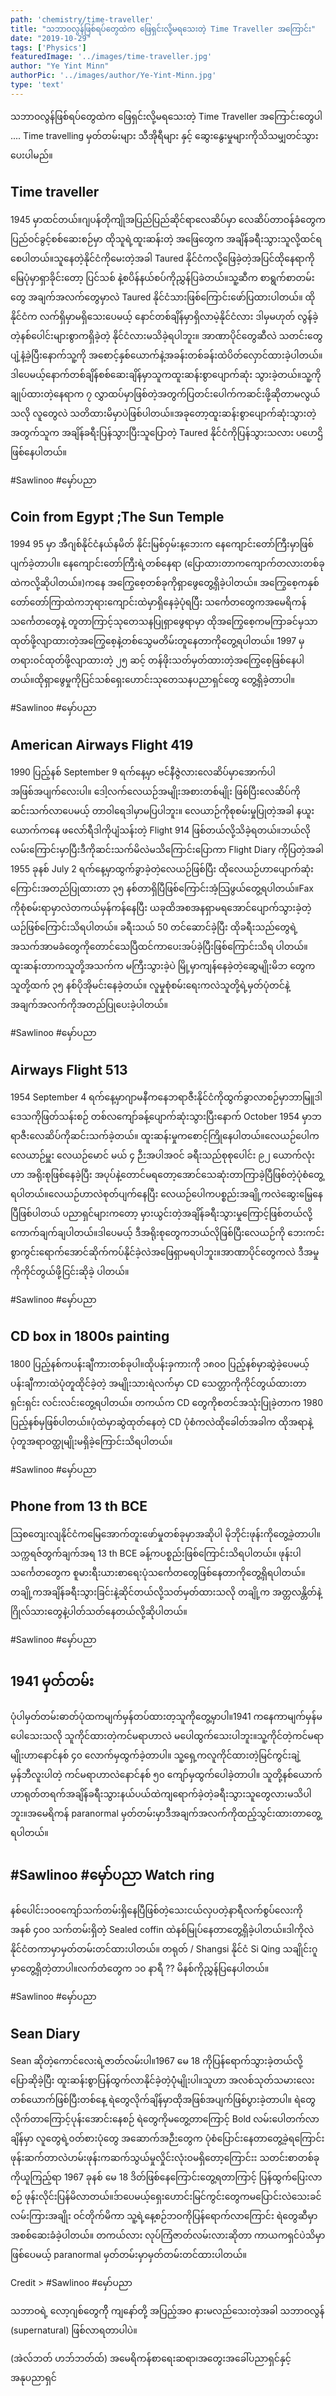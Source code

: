 ```yaml
---
path: 'chemistry/time-traveller'
title: "သဘာဝလွန်ဖြစ်ရပ်တွေထဲက ဖြေရှင်းလို့မရသေးတဲ့ Time Traveller အကြောင်း"
date: "2019-10-29"
tags: ['Physics']
featuredImage: '../images/time-traveller.jpg'
author: "Ye Yint Minn"
authorPic: '../images/author/Ye-Yint-Minn.jpg'
type: 'text'
---
```

သဘာဝလွန်ဖြစ်ရပ်တွေထဲက ဖြေရှင်းလို့မရသေးတဲ့ Time Traveller အကြောင်းတွေပါ ....
Time travelling မှတ်တမ်းများ သီအိုရီများ နှင့် ဆွေးနွေးမှုများကိုသိသမျှတင်သွားပေးပါမည်။

Time traveller
-----------------------
1945 မှာထင်တယ်။ဂျပန်တိုကျိုအပြည်ပြည်ဆိုင်ရာလေဆိပ်မှာ လေဆိပ်တာဝန်ခံတွေကပြည်ဝင်ခွင့်စစ်ဆေးစဉ်မှာ ထိုသူရဲ့ထူးဆန်းတဲ့ အဖြေတွေက အချိန်ခရီးသွားသူလို့ထင်ရစေပါတယ်။သူနေတဲ့နိုင်ငံကိုမေးတဲ့အခါ Taured နိုင်ငံကလို့ဖြေခဲ့တဲ့အပြင်ထိုနေရာကိုမြေပုံမှာရှာခိုင်းတော့ ပြင်သစ် နဲ့စပိန်နယ်စပ်ကိုညွှန်ပြခဲတယ်။သူ့ဆီက စာရွက်စာတမ်းတွေ အချက်အလက်တွေမှာလဲ Taured နိုင်ငံသားဖြစ်ကြောင်းဖော်ပြထားပါတယ်။
ထိုနိုင်ငံက လက်ရှိမှာမရှိသေးပေမယ့် နောင်တစ်ချိန်မှာရှိလာမဲ့နိုင်ငံလား ဒါမှမဟုတ် လွန်ခဲ့တဲ့နစ်ပေါင်းများစွာကရှိခဲ့တဲ့
နိုင်ငံလားမသိခဲ့ရပါဘူး။
အာဏာပိုင်တွေဆီလဲ သတင်းတွေပျံ့နံ့ခဲ့ပြီးနောက်သူ့ကို
အစောင့်နှစ်ယောက်နဲ့အခန်းတစ်ခန်းထဲပိတ်လှောင်ထားခဲ့ပါတယ်။ဒါပေမယ့်နောက်တစ်ချိန်စစ်ဆေးချိန်မှာသူကထူးဆန်းစွာပျောက်ဆုံး
သွားခဲ့တယ်။သူ့ကိုချုပ်ထားတဲ့နေရာက ၇ လွှာထပ်မှာဖြစ်တဲ့အတွက်ပြတင်းပေါက်ကဆင်းဖို့ဆိုတာမလွယ်သလို လူတွေလဲ
သတိထားမိမှာပဲဖြစ်ပါတယ်။အခုတော့ထူးဆန်းစွာပျောက်ဆုံးသွားတဲ့အတွက်သူက အချိန်ခရီးပြန်သွားပြီးသူပြောတဲ့ Taured နိုင်ငံကိုပြန်သွားသလား ပဟေဌိဖြစ်နေပါတယ်။

#Sawlinoo
#မှော်ပညာ

Coin from Egypt ;The Sun Temple
--------------------------------------------------------

1994 95 မှာ အီဂျစ်နိုင်ငံနယ်နမိတ် နိုင်းမြစ်ဝှမ်းန့ဘေးက နေကျောင်းတော်ကြီးမှာဖြစ်ပျက်ခဲ့တာပါ။ နေကျောင်းတော်ကြီးရဲ့တစ်နေရာ (ပြောထားတာကကျောက်တလားတစ်ခုထဲကလို့ဆိုပါတယ်။)ကနေ အကြွေစေ့တစ်ခုကိုရှာဖွေတွေ့ရှိခဲ့ပါတယ်။
အကြွေစေ့ကနှစ်တော်တော်ကြာထဲကဘုရားကျောင်းထဲမှာရှိနေခဲ့ပုံရပြီး သင်္ကေတတွေကအမေရိကန်သင်္ကေတတွေနဲ့
တူတာကြာင့်သုတေသနပြုရှာဖွေရာမှာ ထိုအကြွေစေ့ကမကြာခင်မှသာထုတ်ဖို့လျာထားတဲ့အကြွေစေ့နဲ့တစ်သွေမတိမ်းတူနေတာကိုတွေ့ရပါတယ်။ 1997 မှတရားဝင်ထုတ်ဖို့လျာထားတဲ့ ၂၅ ဆင့် တန်ဖိုးသတ်မှတ်ထားတဲ့အကြွေစေ့ဖြစ်နေပါတယ်။ထိုရှာဖွေမှုကိုပြင်သစ်ရှေးဟောင်းသုတေသနပညာရှင်တွေ တွေ့ရှိခဲ့တာပါ။

#Sawlinoo
#မှော်ပညာ

American Airways Flight 419
---------------------------------------------
1990 ပြည့်နစ် September 9 ရက်နေ့မှာ ဗင်နီဇွဲလားလေဆိပ်မှာအောက်ပါအဖြစ်အပျက်လေးပါ။ ဒေါ့လက်လေယဉ်အမျိုးအစားတစ်မျိုး ဖြစ်ပြီးလေဆိပ်ကိုဆင်းသက်လာပေမယ့် တာဝါရေဒါမှာမပြပါဘူး။
လေယာဉ်ကိုစုစမ်းမှုပြုတဲ့အခါ နယူးယောက်ကနေ ဖလော်ရီဒါကိုပျံသန်းတဲ့ Flight 914 ဖြစ်တယ်လို့သိခဲ့ရတယ်။ဘယ်လိုလမ်းကြောင်းမှာပြီးဒီကိုဆင်းသက်မိလဲမသိကြောင်းပြောကာ Flight Diary ကိုပြတဲ့အခါ 1955 ခုနစ် July 2 ရက်နေ့မှာထွက်ခွာခဲ့တဲ့လေယဉ်ဖြစ်ပြီး ထိုလေယဉ်ဟာပျောက်ဆုံးကြောင်းအတည်ပြုထားတာ ၃၅ နစ်တာရှိပြီဖြစ်ကြောင်းအံ့သြဖွယ်တွေ့ရပါတယ်။Fax ကိုစုံစမ်းရာမှာလဲတကယ်မှန်ကန်နေပြီး ယခုထိအစအနရှာမရအောင်ပျောက်သွားခဲ့တဲ့ယဉ်ဖြစ်ကြောင်းသိရပါတယ်။
ခရီးသယ် 50 တင်ဆောင်ခဲ့ပြီး ထိုခရီးသည်တွေရဲ့အသက်အာမခံတွေကိုတောင်သေပြီထင်ကာပေးအပ်ခဲ့ပြီးဖြစ်ကြောင်းသိရ
ပါတယ်။ထူးဆန်းတာကသူတို့အသက်က မကြီးသွားခဲ့ပဲ မြို့မှာကျန်နေခဲ့တဲ့ဆွေမျိုးမိဘ တွေက သူတို့ထက် ၃၅ နစ်ပိုအိုမင်းနေခဲ့တယ်။
လူမှုစုံစမ်းရေးကလဲသူတို့ရဲ့မှတ်ပုံတင်နဲ့အချက်အလက်ကိုအတည်ပြုပေးခဲ့ပါတယ်။

#Sawlinoo
#မှော်ပညာ

Airways Flight 513
----------------------------

1954 September 4 ရက်နေ့မှာဂျာမနီကနေဘရာဇီးနိုင်ငံကိုထွက်ခွာလာစဉ်မှာဘာမြူဒါဒေသကိုဖြတ်သန်းစဉ် တစ်လကျော်ခန့်ပျောက်ဆုံးသွားပြီးနောက် October 1954 မှာဘရာဇီးလေဆိပ်ကိုဆင်းသက်ခဲ့တယ်။
ထူးဆန်းမှုကစောင့်ကြိုနေပါတယ်။လေယဉ်ပေါက လေယာဉ်မှူး လေယဉ်မောင် မယ် ၄ ဉီးအပါအဝင် ခရီးသည်စုစုပေါင်း ၉၂ ယောက်လုံးဟာ အရိုးစုဖြစ်နေခဲ့ပြီး အပုပ်နဲ့တောင်မရတော့အောင်သေဆုံးတာကြာခဲ့ပြီဖြစ်တဲ့ပုံစံတွေ့ရပါတယ်။လေယဉ်ဟာလဲစုတ်ပျက်နေပြီး လေယဉ်ပေါကပစ္စည်းအချို့ကလဲဆွေးမြေ့နေပြီဖြစ်ပါတယ်
ပညာရှင်များကတော့ မှားယွင်းတဲ့အချိန်ခရီးသွားမှုကြောင့်ဖြစ်တယ်လို့ကောက်ချက်ချပါတယ်။ဒါပေမယ့် ဒီအရိုးစုတွေကဘယ်လိုဖြစ်ပြီးလေယဉ်ကို ဘေးကင်းစွာကွင်းရောက်အောင်ဆိုက်ကပ်နိုင်ခဲ့လဲအဖြေရှာမရပါဘူး။အာဏာပိုင်တွေကလဲ ဒီအမှုကိုကိုင်တွယ်ဖို့ငြင်းဆိုခဲ့
ပါတယ်။

#Sawlinoo
#မှော်ပညာ

CD box in 1800s painting
---------------------------------------

1800 ပြည့်နစ်ကပန်းချီကားတစ်ခုပါ။ထိုပန်းခှကားကို ၁၈၀၀ ပြည့်နစ်မှာဆွဲခဲ့ပေမယ့် ပန်းချီကားထဲပုံတူထိုင်ခဲ့တဲ့
အမျိုးသားရဲလက်မှာ CD သေတ္တာကိုကိုင်တွယ်ထားတာရှင်းရှင်း
လင်းလင်းတွေ့ရပါတယ်။
တကယ်က CD တွေကိုစတင်အသုံးပြုခဲ့တာက 1980 ပြည့်နစ်မှဖြစ်ပါတယ်။ပုံထဲမှာဆွဲထုတ်နေတဲ့ CD ပုံစံကလဲထိုခေါတ်အခါက
ထိုအရာနဲ့ပုံတူအရာဝတ္ထုမျိုးမရှိခဲ့ကြောင်းသိရပါတယ်။

#Sawlinoo
#မှော်ပညာ

Phone from 13 th BCE
-----------------------------------
သြစတျေးလျနိုင်ငံကမြေအောက်တူးဖော်မှုတစ်ခုမှာအဆိုပါ မိုဘိုင်းဖုန်းကိုတွေ့ခဲ့တာပါ။သက္ကရဇ်တွက်ချက်အရ 13 th BCE ခန့်ကပစ္စည်းဖြစ်ကြောင်းသိရပါတယ်။ ဖုန်းပါသင်္ကေတတွေက စူမားရီးယားစာရေးပုံသင်္ကေတတွေဖြစ်နေတာကိုတွေ့ရှိရပါတယ်။
တချို့ကအချိန်ခရီးသွားခြင်းနဲ့ဆိုင်တယ်လို့သတ်မှတ်ထားသလို တချို့က အတ္တလန္တိတ်နဲ့ ဂြိုလ်သားတွေနဲ့ပါတ်သတ်နေတယ်လို့ဆိုပါတယ်။

#Sawlinoo
#မှော်ပညာ

1941 မှတ်တမ်း
------------------

ပုံပါမှတ်တမ်းဓာတ်ပုံထကမျက်မှန်တပ်ထားတ့သူကိုတွေ့မှာပါ။1941 ကနေကာမျက်မှန်မပေါသေးသလို သူကိုင်ထားတဲ့ကင်မရာဟာလဲ မပေါထွက်သေးပါဘူး။သူ့ကိုင်တဲ့ကင်မရာမျိုးဟာနောင်နစ် ၄၀ လောက်မှထွက်ခဲ့တာပါ။
သူ့ရှေ့ကလူကိုင်ထားတဲ့မြင်ကွင်းချဲ့မှန်ဘီလူးပါတဲ့ ကင်မရာဟာလဲနောင်နစ် ၅၀ ကျော်မှထွက်ပေါခဲ့တာပါ။
သူတို့နစ်ယောက်ဟာရုတ်တရက်အချိန်ခရီးသွားနယ်ပယ်ထဲကျရောက်ခဲ့တဲ့ခရီးသွားသူတွေလားမသိပါဘူး။အမေရိကန် paranormal မှတ်တမ်းမှာဒီအချက်အလက်ကိုထည့်သွင်းထားတာတွေ့ရပါတယ်။

#Sawlinoo
#မှော်ပညာ
Watch ring
-----------------

နစ်ပေါင်း၁ဝဝကျော်သက်တမ်းရှိနေပြီဖြစ်တဲ့သေးငယ်လှပတဲ့နာရီလက်စွပ်လေးကို အနစ် ၄၀၀ သက်တမ်းရှိတဲဲ့ Sealed coffin ထဲနစ်မြုပ်နေတာတွေ့ရှိခဲ့ပါတယ်။ဒါကိုလဲနိုင်ငံတကာမှာမှတ်တမ်းတင်ထားပါတယ်။
တရုတ် / Shangsi နိုင်ငံ Si Qing သချိုင်းဂူမှာတွေ့ရှိတဲ့တာပါ။လက်တံတွေက ၁၀ နာရီ ?? မိနစ်ကိုညွှန်ပြနေပါတယ်။

#Sawlinoo
#မှော်ပညာ

Sean Diary
------------------

Sean ဆိုတဲ့ကောင်လေးရဲ့ဇာတ်လမ်းပါ။1967 မေ 18 ကိုပြန်ရောက်သွားခဲ့တယ်လို့ပြောဆိုခဲ့ပြီး ထူးဆန်းစွာပြန်ထွက်လာနိုင်ခဲ့တဲ့ပုံံမျိုးပါ။သူဟာ အလစ်သုတ်သမားလေးတစ်ယောက်ဖြစ်ပြီးတစ်နေ့ ရဲတွေလိုက်ချိန်မှာထိုအဖြစ်အပျက်ဖြစ်ပွားခဲ့တာပါ။
ရဲတွေလိုက်တာကြောင့်ပုန်းအောင်းနေစဉ် ရဲတွေကိုမတွေ့တာကြောင့် Bold လမ်းပေါတက်လာချိန်မှာ လူတွေရဲ့ဝတ်စားပုံတွေ အဆောက်အဉီးတွေက ပုံစံပြောင်းနေတာတွေ့ခဲ့ရကြောင်း ဖုန်းဆက်တာလဲဟမ်းဖုန်းကဆက်သွယ်မှုလှိုင်းလုံးဝမရှိတော့ကြောင်းး
သတင်းစာတစ်ခုကိုယူကြည့်ရာ 1967 ခုနစ် မေ 18 ဒိတ်ဖြစ်နေကြောင်းတွေ့ရတာကြာင့် ပြန်ထွက်ပြေးလာစဉ် ဖုန်းလိုင်းပြန်မိလာတယ်။ဒ်ာပေမယ့်ရှေးဟောင်းမြင်ကွင်းတွေကမပြောင်းလဲသေးခင် လမ်းကြားအချိုး ဝင်တိုက်မိကာ သူ့ရဲ့နေ့စဉ်ဘဝကိုပြန်ရောက်လာကြောင်း ရဲတွေဆီမှာအစစ်ဆေးခံခဲ့ပါတယ်။
တကယ်လား လုပ်ကြံဇာတ်လမ်းလားဆိုတာ ကာယကရှင်ပဲသိမှာဖြစ်ပေမယ့် paranormal မှတ်တမ်းမှာမှတ်တမ်းတင်ထားပါတယ်။

Credit > #Sawlinoo
#မှော်ပညာ

သဘာဝရဲ့ လော့ဂျစ်တွေကိို
ကျနော်တို့ အပြည့်အဝ နားမလည်သေးတဲ့အခါ
သဘာဝလွန် (supernatural) ဖြစ်လာရတာပါပဲ။

(အဲလ်ဘတ် ဟဘ်ဘတ်ထ်)
အမေရိကန်စာရေးဆရာ၊အတွေးအခေါ်ပညာရှင်နှင့်
အနုပညာရှင်